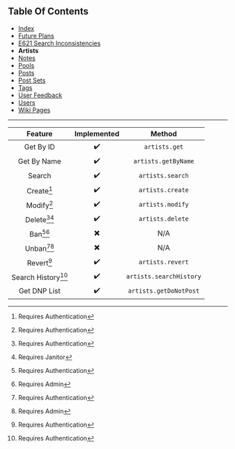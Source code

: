## Table Of Contents
- [Index](README.md)
- [Future Plans](FuturePlans.md)
- [E621 Search Inconsistencies](E621SearchInconsistencies.md)
- **Artists**
- [Notes](Notes.md)
- [Pools](Pools.md)
- [Posts](Posts.md)
- [Post Sets](PostSets.md)
- [Tags](Tags.md)
- [User Feedback](UserFeedback.md)
- [Users](Users.md)
- [Wiki Pages](WikiPages.md)

<hr>

|       Feature      | Implemented |          Method         |
|:------------------:|:-----------:|:-----------------------:|
|      Get By ID     |      ✔️      |      `artists.get`      |
|     Get By Name    |      ✔️      |   `artists.getByName`   |
|       Search       |      ✔️      |     `artists.search`    |
|     Create[^1]     |      ✔️      |     `artists.create`    |
|     Modify[^1]     |      ✔️      |     `artists.modify`    |
|   Delete[^1][^3]   |      ✔️      |     `artists.delete`    |
|     Ban[^1][^5]    |      ✖️      |           N/A           |
|    Unban[^1][^5]   |      ✖️      |           N/A           |
|     Revert[^1]     |      ✔️      |     `artists.revert`    |
| Search History[^1] |      ✔️      | `artists.searchHistory` |
|    Get DNP List    |      ✔️      |  `artists.getDoNotPost` |

[^1]: Requires Authentication
[^2]: Requires Privileged
[^3]: Requires Janitor
[^4]: Requires Moderator
[^5]: Requires Admin
